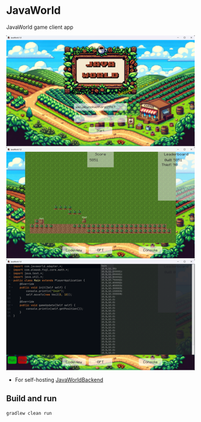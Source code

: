 # JavaWorld

JavaWorld game client app

![Main Title Screen](others/game_title_screen.png)
![Game Play](others/game_play.png)
![Game UI](others/game_play_ui.png)

- For self-hosting [JavaWorldBackend](https://github.com/WavJaby/JavaWorld)

## Build and run

```shell
gradlew clean run
```